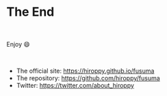 <!-- classes: end -->

# The End

<br />

Enjoy :smile:

<br />

- The official site: https://hiroppy.github.io/fusuma
- The repository: https://github.com/hiroppy/fusuma
- Twitter: https://twitter.com/about_hiroppy
